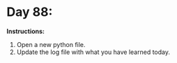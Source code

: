 # Day 88: 
**Instructions:** 
1. Open a new python file.
2. Update the log file with what you have learned today.
